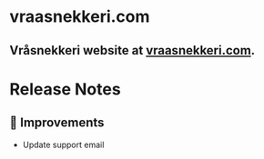 # vraasnekkeri.com
## Vråsnekkeri website at [vraasnekkeri.com](https://www.vraasnekkeri.com).

# Release Notes
## 🔨 Improvements
- Update support email
